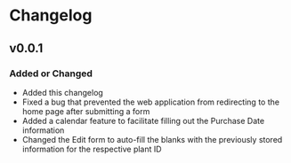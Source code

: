 # Changelog

## v0.0.1

### Added or Changed
- Added this changelog
- Fixed a bug that prevented the web application from redirecting to the home page after submitting a form
- Added a calendar feature to facilitate filling out the Purchase Date information
- Changed the Edit form to auto-fill the blanks with the previously stored information for the respective plant ID